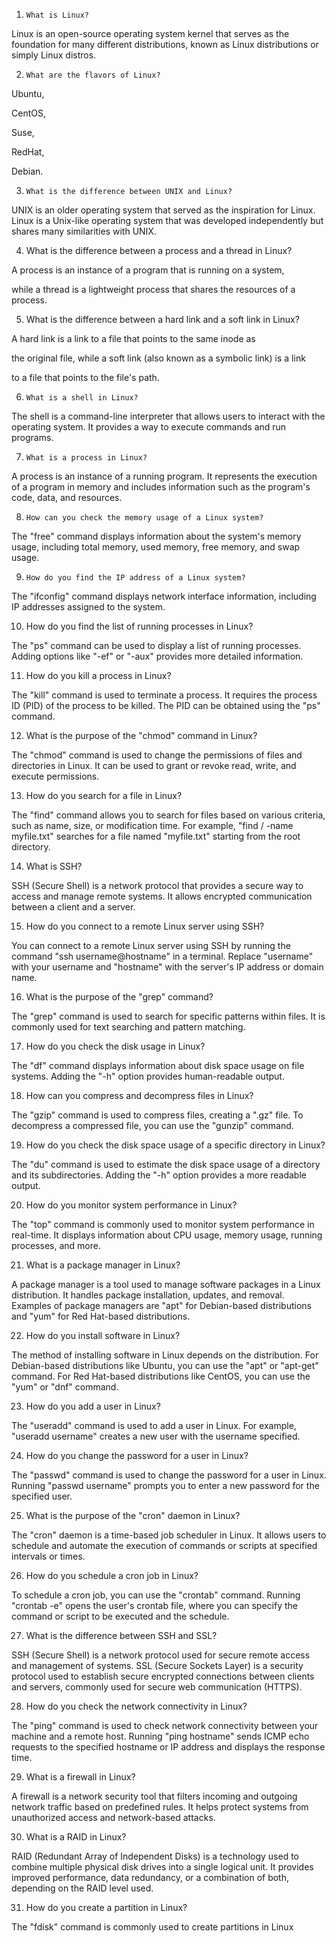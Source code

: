 1.     What is Linux?

Linux is an open-source operating system kernel that serves as the foundation for many different distributions,
known as Linux distributions or simply Linux distros.



2.     What are the flavors of Linux?

Ubuntu,

CentOS,

Suse,

RedHat,

Debian.



3.     What is the difference between UNIX and Linux?

UNIX is an older operating system that served as the inspiration for Linux. Linux is a Unix-like operating system that was
developed independently but shares many similarities with UNIX.



4.    What is the difference between a process and a thread in Linux?

A process is an instance of a program that is running on a system,

while a thread is a lightweight process that shares the resources of a process.



5.    What is the difference between a hard link and a soft link in Linux?

A hard link is a link to a file that points to the same inode as

the original file, while a soft link (also known as a symbolic link) is a link

to a file that points to the file's path.



6.     What is a shell in Linux?

The shell is a command-line interpreter that allows users to interact with the operating system. It provides a way to 
execute commands and run programs.



7.     What is a process in Linux?

A process is an instance of a running program. It represents the execution of a program in memory and includes 
information such as the program's code, data, and resources.



8.     How can you check the memory usage of a Linux system?

The "free" command displays information about the system's memory usage, including total memory, used memory, free memory, 
and swap usage.



9.     How do you find the IP address of a Linux system?

The "ifconfig" command displays network interface information, including IP addresses assigned to the system.



10.  How do you find the list of running processes in Linux?

The "ps" command can be used to display a list of running processes. Adding options like "-ef" or "-aux" provides more 
detailed information.



11.  How do you kill a process in Linux?

The "kill" command is used to terminate a process. It requires the process ID (PID) of the process to be killed. 
The PID can be obtained using the "ps" command.



12.  What is the purpose of the "chmod" command in Linux?

The "chmod" command is used to change the permissions of files and directories in Linux. It can be used to grant or
revoke read, write, and execute permissions.



13.  How do you search for a file in Linux?

The "find" command allows you to search for files based on various criteria, such as name, size, or modification time. 
For example, "find / -name myfile.txt" searches for a file named "myfile.txt" starting from the root directory.



14.  What is SSH?

SSH (Secure Shell) is a network protocol that provides a secure way to access and manage remote systems. 
It allows encrypted communication between a client and a server.



15.  How do you connect to a remote Linux server using SSH?

You can connect to a remote Linux server using SSH by running the command "ssh username@hostname" in a terminal. 
Replace "username" with your username and "hostname" with the server's IP address or domain name.



16.  What is the purpose of the "grep" command?

The "grep" command is used to search for specific patterns within files. It is commonly used for text searching and
pattern matching.



17.  How do you check the disk usage in Linux?

The "df" command displays information about disk space usage on file systems. Adding the "-h" option provides 
human-readable output.



18.  How can you compress and decompress files in Linux?

The "gzip" command is used to compress files, creating a ".gz" file. To decompress a compressed file, you can use the 
"gunzip" command.



19.  How do you check the disk space usage of a specific directory in Linux?

The "du" command is used to estimate the disk space usage of a directory and its subdirectories. Adding the "-h" 
option provides a more readable output.



20.  How do you monitor system performance in Linux?

The "top" command is commonly used to monitor system performance in real-time. It displays information about CPU usage, 
memory usage, running processes, and more.



21.  What is a package manager in Linux?

A package manager is a tool used to manage software packages in a Linux distribution. It handles package installation, updates, 
and removal. Examples of package managers are "apt" for Debian-based distributions and "yum" for Red Hat-based distributions.



22.  How do you install software in Linux?

The method of installing software in Linux depends on the distribution. For Debian-based distributions like Ubuntu, 
you can use the "apt" or "apt-get" command. For Red Hat-based distributions like CentOS, you can use the "yum" or "dnf" command.



23.  How do you add a user in Linux?

The "useradd" command is used to add a user in Linux. For example, "useradd username" creates a new user with the username
specified.



24.  How do you change the password for a user in Linux?

The "passwd" command is used to change the password for a user in Linux. Running "passwd username" prompts you to 
enter a new password for the specified user.



25.  What is the purpose of the "cron" daemon in Linux?

The "cron" daemon is a time-based job scheduler in Linux. It allows users to schedule and automate the execution of 
commands or scripts at specified intervals or times.



26.  How do you schedule a cron job in Linux?

To schedule a cron job, you can use the "crontab" command. Running "crontab -e" opens the user's crontab file, 
where you can specify the command or script to be executed and the schedule.



27.  What is the difference between SSH and SSL?

SSH (Secure Shell) is a network protocol used for secure remote access and management of systems. SSL (Secure Sockets Layer) 
is a security protocol used to establish secure encrypted connections between clients and servers, 
commonly used for secure web communication (HTTPS).



28.  How do you check the network connectivity in Linux?

The "ping" command is used to check network connectivity between your machine and a remote host. Running "ping hostname" 
sends ICMP echo requests to the specified hostname or IP address and displays the response time.



29.  What is a firewall in Linux?

A firewall is a network security tool that filters incoming and outgoing network traffic based on predefined rules. 
It helps protect systems from unauthorized access and network-based attacks.



30.  What is a RAID in Linux?

RAID (Redundant Array of Independent Disks) is a technology used to combine multiple physical disk drives into a single 
logical unit. It provides improved performance, data redundancy, or a combination of both, depending on the RAID level used.



31.  How do you create a partition in Linux?

The "fdisk" command is commonly used to create partitions in Linux

